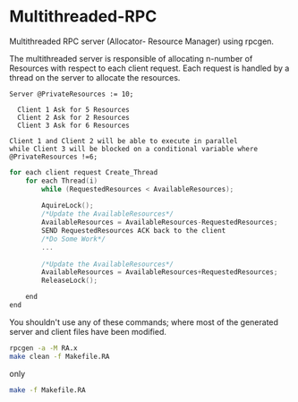 # Multithreaded-RPC
Multithreaded RPC server (Allocator- Resource Manager) using rpcgen.

The multithreaded server is responsible of allocating n-number of Resources with respect to each client request. Each request is handled by a thread on the server to allocate the resources.
```
Server @PrivateResources := 10;

  Client 1 Ask for 5 Resources
  Client 2 Ask for 2 Resources
  Client 3 Ask for 6 Resources

Client 1 and Client 2 will be able to execute in parallel
while Client 3 will be blocked on a conditional variable where
@PrivateResources !=6;
```

```C 
for each client request Create_Thread
    for each Thread(i)
        while (RequestedResources < AvailableResources);
        
        AquireLock();
        /*Update the AvailableResources*/
        AvailableResources = AvailableResources-RequestedResources;
        SEND RequestedResources ACK back to the client
        /*Do Some Work*/
        ...
    
        /*Update the AvailableResources*/
        AvailableResources = AvailableResources+RequestedResources;        
        ReleaseLock();

    end
end
```

You shouldn't use any of these commands; where most of the generated server and client files have been modified.
``` sh
rpcgen -a -M RA.x
make clean -f Makefile.RA

```
only 
``` sh
make -f Makefile.RA
```
